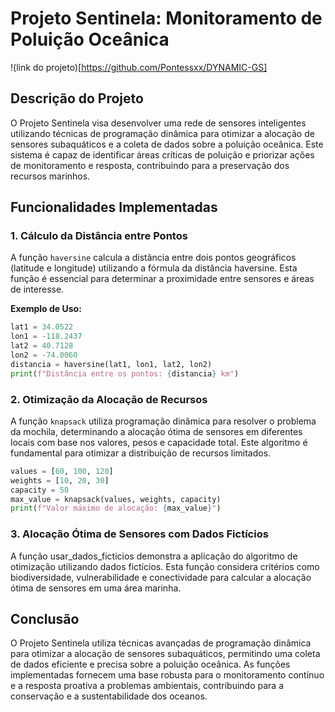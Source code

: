 # Projeto Sentinela: Monitoramento de Poluição Oceânica
!(link do projeto)[https://github.com/Pontessxx/DYNAMIC-GS]
## Descrição do Projeto

O Projeto Sentinela visa desenvolver uma rede de sensores inteligentes utilizando técnicas de programação dinâmica para otimizar a alocação de sensores subaquáticos e a coleta de dados sobre a poluição oceânica. Este sistema é capaz de identificar áreas críticas de poluição e priorizar ações de monitoramento e resposta, contribuindo para a preservação dos recursos marinhos.

## Funcionalidades Implementadas

### 1. Cálculo da Distância entre Pontos

A função `haversine` calcula a distância entre dois pontos geográficos (latitude e longitude) utilizando a fórmula da distância haversine. Esta função é essencial para determinar a proximidade entre sensores e áreas de interesse.

**Exemplo de Uso:**
```python
lat1 = 34.0522
lon1 = -118.2437
lat2 = 40.7128
lon2 = -74.0060
distancia = haversine(lat1, lon1, lat2, lon2)
print(f"Distância entre os pontos: {distancia} km")
```

### 2. Otimização da Alocação de Recursos
A função `knapsack` utiliza programação dinâmica para resolver o problema da mochila, determinando a alocação ótima de sensores em diferentes locais com base nos valores, pesos e capacidade total. Este algoritmo é fundamental para otimizar a distribuição de recursos limitados.
```python
values = [60, 100, 120]
weights = [10, 20, 30]
capacity = 50
max_value = knapsack(values, weights, capacity)
print(f"Valor máximo de alocação: {max_value}")
```



### 3. Alocação Ótima de Sensores com Dados Fictícios
A função usar_dados_ficticios demonstra a aplicação do algoritmo de otimização utilizando dados fictícios. Esta função considera critérios como biodiversidade, vulnerabilidade e conectividade para calcular a alocação ótima de sensores em uma área marinha.



## Conclusão
O Projeto Sentinela utiliza técnicas avançadas de programação dinâmica para otimizar a alocação de sensores subaquáticos, permitindo uma coleta de dados eficiente e precisa sobre a poluição oceânica. As funções implementadas fornecem uma base robusta para o monitoramento contínuo e a resposta proativa a problemas ambientais, contribuindo para a conservação e a sustentabilidade dos oceanos.